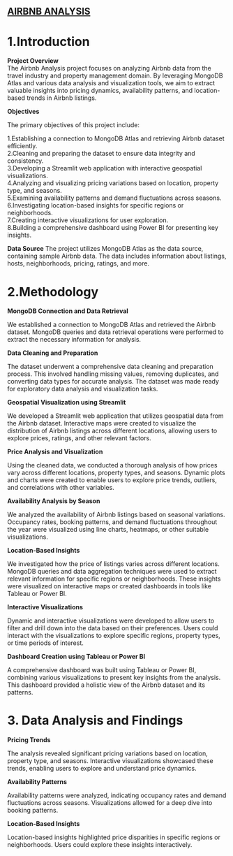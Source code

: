 ## <ins> AIRBNB ANALYSIS </ins>

# 1.Introduction

**Project Overview**  
     The Airbnb Analysis project focuses on analyzing Airbnb data from the travel industry and property management domain. By leveraging MongoDB Atlas and various data analysis and visualization tools, we aim to extract valuable insights into pricing dynamics, availability patterns, and location-based trends in Airbnb listings.

**Objectives** 

  The primary objectives of this project include:

 1.Establishing a connection to MongoDB Atlas and retrieving Airbnb dataset efficiently.</br>
 2.Cleaning and preparing the dataset to ensure data integrity and consistency.</br>
 3.Developing a Streamlit web application with interactive geospatial visualizations.</br>
 4.Analyzing and visualizing pricing variations based on location, property type, and seasons.</br>
 5.Examining availability patterns and demand fluctuations across seasons.</br>
 6.Investigating location-based insights for specific regions or neighborhoods.</br>
 7.Creating interactive visualizations for user exploration.</br>
 8.Building a comprehensive dashboard using Power BI for presenting key insights.</br>

**Data Source**
The project utilizes MongoDB Atlas as the data source, containing sample Airbnb data. The data includes information about listings, hosts, neighborhoods, pricing, ratings, and more.

# 2.Methodology

**MongoDB Connection and Data Retrieval**

We established a connection to MongoDB Atlas and retrieved the Airbnb dataset. MongoDB queries and data retrieval operations were performed to extract the necessary information for analysis.

**Data Cleaning and Preparation**

The dataset underwent a comprehensive data cleaning and preparation process. This involved handling missing values, removing duplicates, and converting data types for accurate analysis. The dataset was made ready for exploratory data analysis and visualization tasks.

**Geospatial Visualization using Streamlit**

We developed a Streamlit web application that utilizes geospatial data from the Airbnb dataset. Interactive maps were created to visualize the distribution of Airbnb listings across different locations, allowing users to explore prices, ratings, and other relevant factors.

**Price Analysis and Visualization**

Using the cleaned data, we conducted a thorough analysis of how prices vary across different locations, property types, and seasons. Dynamic plots and charts were created to enable users to explore price trends, outliers, and correlations with other variables.

**Availability Analysis by Season**

We analyzed the availability of Airbnb listings based on seasonal variations. Occupancy rates, booking patterns, and demand fluctuations throughout the year were visualized using line charts, heatmaps, or other suitable visualizations.

**Location-Based Insights**

We investigated how the price of listings varies across different locations. MongoDB queries and data aggregation techniques were used to extract relevant information for specific regions or neighborhoods. These insights were visualized on interactive maps or created dashboards in tools like Tableau or Power BI.

**Interactive Visualizations**

Dynamic and interactive visualizations were developed to allow users to filter and drill down into the data based on their preferences. Users could interact with the visualizations to explore specific regions, property types, or time periods of interest.

**Dashboard Creation using Tableau or Power BI**

A comprehensive dashboard was built using Tableau or Power BI, combining various visualizations to present key insights from the analysis. This dashboard provided a holistic view of the Airbnb dataset and its patterns.

     
# 3. Data Analysis and Findings
**Pricing Trends**

The analysis revealed significant pricing variations based on location, property type, and seasons. Interactive visualizations showcased these trends, enabling users to explore and understand price dynamics.

**Availability Patterns**

Availability patterns were analyzed, indicating occupancy rates and demand fluctuations across seasons. Visualizations allowed for a deep dive into booking patterns.

**Location-Based Insights**

Location-based insights highlighted price disparities in specific regions or neighborhoods. Users could explore these insights interactively.
